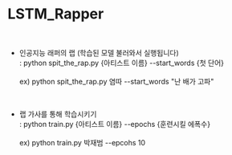 # LSTM_Rapper
<br/>

* 인공지능 래퍼의 랩 (학습된 모델 불러와서 실행됩니다)
<br/>  : python spit_the_rap.py {아티스트 이름} --start_words {첫 단어} <br/>
<br/>    ex) python spit_the_rap.py 염따 --start_words "난 배가 고파" <br/>
<br/>

* 랩 가사를 통해 학습시키기 
<br/>  : python train.py {아티스트 이름} --epochs {훈련시킬 에폭수} <br/>
<br/>    ex) python train.py 박재범 --epcohs 10 <br/>
<br/>
